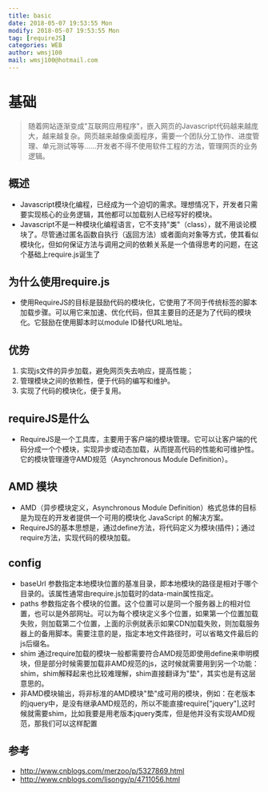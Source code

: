```yaml
---
title: basic
date: 2018-05-07 19:53:55 Mon
modify: 2018-05-07 19:53:55 Mon
tag: [requireJS]
categories: WEB
author: wmsj100
mail: wmsj100@hotmail.com
---
```


# 基础
> 随着网站逐渐变成"互联网应用程序"，嵌入网页的Javascript代码越来越庞大，越来越复杂。网页越来越像桌面程序，需要一个团队分工协作、进度管理、单元测试等等......开发者不得不使用软件工程的方法，管理网页的业务逻辑。

## 概述
- Javascript模块化编程，已经成为一个迫切的需求。理想情况下，开发者只需要实现核心的业务逻辑，其他都可以加载别人已经写好的模块。
- Javascript不是一种模块化编程语言，它不支持"类"（class），就不用谈论模块了。尽管通过匿名函数自执行（返回方法）或者面向对象等方式，使其看似模块化，但如何保证方法与调用之间的依赖关系是一个值得思考的问题，在这个基础上require.js诞生了

## 为什么使用require.js
- 使用RequireJS的目标是鼓励代码的模块化，它使用了不同于传统标签的脚本加载步骤。可以用它来加速、优化代码，但其主要目的还是为了代码的模块化。它鼓励在使用脚本时以module ID替代URL地址。

## 优势
1. 实现js文件的异步加载，避免网页失去响应，提高性能；
2. 管理模块之间的依赖性，便于代码的编写和维护。
3. 实现了代码的模块化，便于复用。

## requireJS是什么
- RequireJS是一个工具库，主要用于客户端的模块管理。它可以让客户端的代码分成一个个模块，实现异步或动态加载，从而提高代码的性能和可维护性。它的模块管理遵守AMD规范（Asynchronous Module Definition）。

## AMD 模块
- AMD（异步模块定义，Asynchronous Module Definition）格式总体的目标是为现在的开发者提供一个可用的模块化 JavaScript 的解决方案。
- RequireJS的基本思想是，通过define方法，将代码定义为模块(插件)；通过require方法，实现代码的模块加载。

## config
- baseUrl 参数指定本地模块位置的基准目录，即本地模块的路径是相对于哪个目录的。该属性通常由require.js加载时的data-main属性指定。
- paths 参数指定各个模块的位置。这个位置可以是同一个服务器上的相对位置，也可以是外部网址。可以为每个模块定义多个位置，如果第一个位置加载失败，则加载第二个位置，上面的示例就表示如果CDN加载失败，则加载服务器上的备用脚本。需要注意的是，指定本地文件路径时，可以省略文件最后的js后缀名。
- shim 通过require加载的模块一般都需要符合AMD规范即使用define来申明模块，但是部分时候需要加载非AMD规范的js，这时候就需要用到另一个功能：shim，shim解释起来也比较难理解，shim直接翻译为"垫"，其实也是有这层意思的。
- 非AMD模块输出，将非标准的AMD模块"垫"成可用的模块，例如：在老版本的jquery中，是没有继承AMD规范的，所以不能直接require["jquery"],这时候就需要shim，比如我要是用老版本jquery类库，但是他并没有实现AMD规范，那我们可以这样配置

## 参考
- http://www.cnblogs.com/merzoo/p/5327869.html
- http://www.cnblogs.com/lisongy/p/4711056.html
